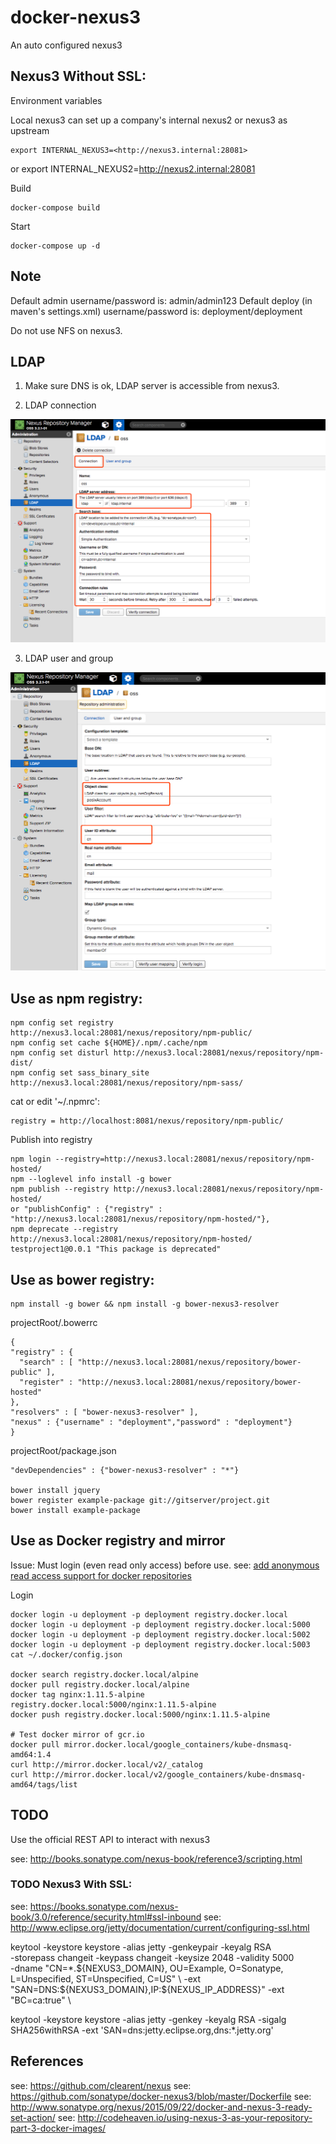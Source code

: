 
# docker-nexus3
An auto configured nexus3

## Nexus3 Without SSL:

Environment variables

  Local nexus3 can set up a company's internal nexus2 or nexus3 as upstream

    export INTERNAL_NEXUS3=<http://nexus3.internal:28081>
  or
    export INTERNAL_NEXUS2=<http://nexus2.internal:28081>

Build

    docker-compose build

Start

    docker-compose up -d

## Note

Default admin username/password is: admin/admin123
Default deploy (in maven's settings.xml) username/password is: deployment/deployment

Do not use NFS on nexus3.


## LDAP

1. Make sure DNS is ok, LDAP server is accessible from nexus3.

2. LDAP connection

![](src/site/markdown/images/nexus3-01.png)

3. LDAP user and group

![](src/site/markdown/images/nexus3-02.png)

## Use as npm registry:

    npm config set registry http://nexus3.local:28081/nexus/repository/npm-public/
    npm config set cache ${HOME}/.npm/.cache/npm
    npm config set disturl http://nexus3.local:28081/nexus/repository/npm-dist/
    npm config set sass_binary_site http://nexus3.local:28081/nexus/repository/npm-sass/

cat or edit '~/.npmrc':

    registry = http://localhost:8081/nexus/repository/npm-public/

Publish into registry

    npm login --registry=http://nexus3.local:28081/nexus/repository/npm-hosted/
    npm --loglevel info install -g bower
    npm publish --registry http://nexus3.local:28081/nexus/repository/npm-hosted/
    or "publishConfig" : {"registry" : "http://nexus3.local:28081/nexus/repository/npm-hosted/"},
    npm deprecate --registry http://nexus3.local:28081/nexus/repository/npm-hosted/ testproject1@0.0.1 "This package is deprecated"

## Use as bower registry:

    npm install -g bower && npm install -g bower-nexus3-resolver

projectRoot/.bowerrc

    {
    "registry" : {
      "search" : [ "http://nexus3.local:28081/nexus/repository/bower-public" ],
      "register" : "http://nexus3.local:28081/nexus/repository/bower-hosted"
    },
    "resolvers" : [ "bower-nexus3-resolver" ],
    "nexus" : {"username" : "deployment","password" : "deployment"}
    }

projectRoot/package.json

    "devDependencies" : {"bower-nexus3-resolver" : "*"}

    bower install jquery
    bower register example-package git://gitserver/project.git
    bower install example-package

## Use as Docker registry and mirror

Issue: Must login (even read only access) before use.
see: [add anonymous read access support for docker repositories](https://issues.sonatype.org/browse/NEXUS-10813)

Login

    docker login -u deployment -p deployment registry.docker.local
    docker login -u deployment -p deployment registry.docker.local:5000
    docker login -u deployment -p deployment registry.docker.local:5002
    docker login -u deployment -p deployment registry.docker.local:5003
    cat ~/.docker/config.json

    docker search registry.docker.local/alpine
    docker pull registry.docker.local/alpine
    docker tag nginx:1.11.5-alpine registry.docker.local:5000/nginx:1.11.5-alpine
    docker push registry.docker.local:5000/nginx:1.11.5-alpine
    
    # Test docker mirror of gcr.io
    docker pull mirror.docker.local/google_containers/kube-dnsmasq-amd64:1.4
    curl http://mirror.docker.local/v2/_catalog
    curl http://mirror.docker.local/v2/google_containers/kube-dnsmasq-amd64/tags/list

## TODO

Use the official REST API to interact with nexus3

see: http://books.sonatype.com/nexus-book/reference3/scripting.html

### TODO Nexus3 With SSL:

see: https://books.sonatype.com/nexus-book/3.0/reference/security.html#ssl-inbound
see: http://www.eclipse.org/jetty/documentation/current/configuring-ssl.html

keytool -keystore keystore -alias jetty -genkeypair -keyalg RSA \
-storepass changeit -keypass changeit -keysize 2048 -validity 5000 \
-dname "CN=*.${NEXUS3_DOMAIN}, OU=Example, O=Sonatype, L=Unspecified, ST=Unspecified, C=US" \
-ext "SAN=DNS:${NEXUS3_DOMAIN},IP:${NEXUS_IP_ADDRESS}" -ext "BC=ca:true" \

keytool -keystore keystore -alias jetty -genkey -keyalg RSA -sigalg SHA256withRSA -ext 'SAN=dns:jetty.eclipse.org,dns:*.jetty.org'

## References

see: https://github.com/clearent/nexus
see: https://github.com/sonatype/docker-nexus3/blob/master/Dockerfile
see: http://www.sonatype.org/nexus/2015/09/22/docker-and-nexus-3-ready-set-action/
see: http://codeheaven.io/using-nexus-3-as-your-repository-part-3-docker-images/
